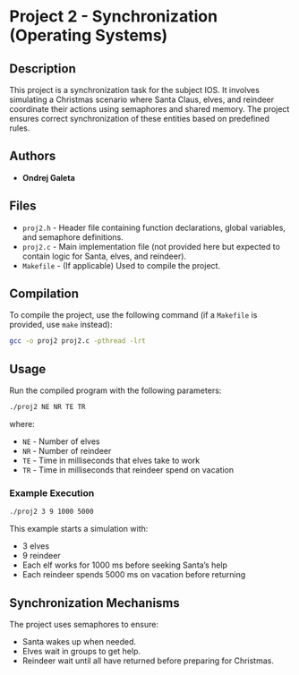 # Project 2 - Synchronization (Operating Systems)

## Description
This project is a synchronization task for the subject IOS. It involves simulating a Christmas scenario where Santa Claus, elves, and reindeer coordinate their actions using semaphores and shared memory. The project ensures correct synchronization of these entities based on predefined rules.

## Authors
- **Ondrej Galeta**

## Files
- `proj2.h` - Header file containing function declarations, global variables, and semaphore definitions.
- `proj2.c` - Main implementation file (not provided here but expected to contain logic for Santa, elves, and reindeer).
- `Makefile` - (If applicable) Used to compile the project.

## Compilation
To compile the project, use the following command (if a `Makefile` is provided, use `make` instead):
```sh
gcc -o proj2 proj2.c -pthread -lrt
```

## Usage
Run the compiled program with the following parameters:
```sh
./proj2 NE NR TE TR
```
where:
- `NE` - Number of elves
- `NR` - Number of reindeer
- `TE` - Time in milliseconds that elves take to work
- `TR` - Time in milliseconds that reindeer spend on vacation

### Example Execution
```sh
./proj2 3 9 1000 5000
```
This example starts a simulation with:
- 3 elves
- 9 reindeer
- Each elf works for 1000 ms before seeking Santa’s help
- Each reindeer spends 5000 ms on vacation before returning

## Synchronization Mechanisms
The project uses semaphores to ensure:
- Santa wakes up when needed.
- Elves wait in groups to get help.
- Reindeer wait until all have returned before preparing for Christmas.

